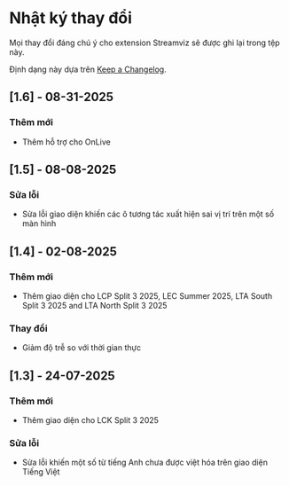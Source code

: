 # Nhật ký thay đổi
Mọi thay đổi đáng chú ý cho extension Streamviz sẽ được ghi lại trong tệp này.
 
Định dạng này dựa trên [Keep a Changelog](http://keepachangelog.com/).

## [1.6] - 08-31-2025
 
### Thêm mới
- Thêm hỗ trợ cho OnLive
 
## [1.5] - 08-08-2025
 
### Sửa lỗi
- Sửa lỗi giao diện khiến các ô tương tác xuất hiện sai vị trí trên một số màn hình
 
## [1.4] - 02-08-2025

### Thêm mới
- Thêm giao diện cho LCP Split 3 2025, LEC Summer 2025, LTA South Split 3 2025 and LTA North Split 3 2025
   
### Thay đổi
- Giảm độ trễ so với thời gian thực

## [1.3] - 24-07-2025
 
### Thêm mới
- Thêm giao diện cho LCK Split 3 2025
   
### Sửa lỗi
- Sửa lỗi khiến một số từ tiếng Anh chưa được việt hóa trên giao diện Tiếng Việt
